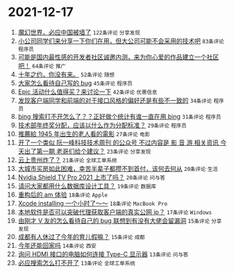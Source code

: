 # 2021-12-17

1. [魔幻世界，必应中国被墙了](https://www.v2ex.com/t/822724) `122条评论` `分享发现`
1. [小公司同学们来分享一下你们在用，但大公司可能不会采用的技术吧](https://www.v2ex.com/t/822738) `83条评论` `程序员`
1. [可能是国内最性感的开发者社区诚邀内测，来为你心爱的作品建立一个社区吧！](https://www.v2ex.com/t/822746) `64条评论` `推广`
1. [十年之约，你没有来。](https://www.v2ex.com/t/822731) `52条评论` `随想`
1. [大家怎么看待自己写的 bug](https://www.v2ex.com/t/822756) `45条评论` `程序员`
1. [Epic 活动什么值得买？来讨论一下](https://www.v2ex.com/t/822725) `42条评论` `优惠信息`
1. [发现客户端同学和前端的对于接口风格的偏好还是有些不一致的](https://www.v2ex.com/t/822769) `34条评论` `程序员`
1. [bing 搜索打不开怎么了？？正好做个统计有谁一直在用 bing](https://www.v2ex.com/t/822773) `31条评论` `程序员`
1. [技术部年终奖分配，应该以什么作为分配标准？](https://www.v2ex.com/t/822795) `29条评论` `程序员`
1. [推薦給 1945 年出生的老人看的電影](https://www.v2ex.com/t/822744) `27条评论` `电影`
1. [开了一个类似 阮一峰科技技术周刊 的公众号 不过内容是 影 音 游 相关资讯 今天出了第一期 老哥们给个建议？](https://www.v2ex.com/t/822790) `23条评论` `分享发现`
1. [云上贵州炸了？](https://www.v2ex.com/t/822722) `21条评论` `全球工单系统`
1. [大城市买房如此困难，幸苦半辈子都攒不到首付，该何去何从](https://www.v2ex.com/t/822778) `20条评论` `生活`
1. [Nvidia Shield TV Pro 2021 上市了吗？](https://www.v2ex.com/t/822761) `20条评论` `问与答`
1. [请问大家都用什么数据库设计工具？](https://www.v2ex.com/t/822760) `19条评论` `数据库`
1. [重构后的 am 体验](https://www.v2ex.com/t/822798) `18条评论` `Apple`
1. [Xcode installing 一个小时了～～](https://www.v2ex.com/t/822782) `18条评论` `MacBook Pro`
1. [本地软件是否可以突破代理获取客户端的真实公网 ip？](https://www.v2ex.com/t/822765) `17条评论` `Windows`
1. [由刚才 V 友的怎么看待自己的 bug 联想到有没有大佬会留漏洞](https://www.v2ex.com/t/822777) `15条评论` `分享发现`
1. [成都有人休过了今年的育儿假嘛？](https://www.v2ex.com/t/822739) `15条评论` `成都`
1. [今年还能回家吗](https://www.v2ex.com/t/822735) `14条评论` `西安`
1. [询问 HDMI 接口的电脑如何连接 Type-C 显示器](https://www.v2ex.com/t/822745) `13条评论` `问与答`
1. [必应搜索怎么打不开了](https://www.v2ex.com/t/822726) `13条评论` `全球工单系统`
